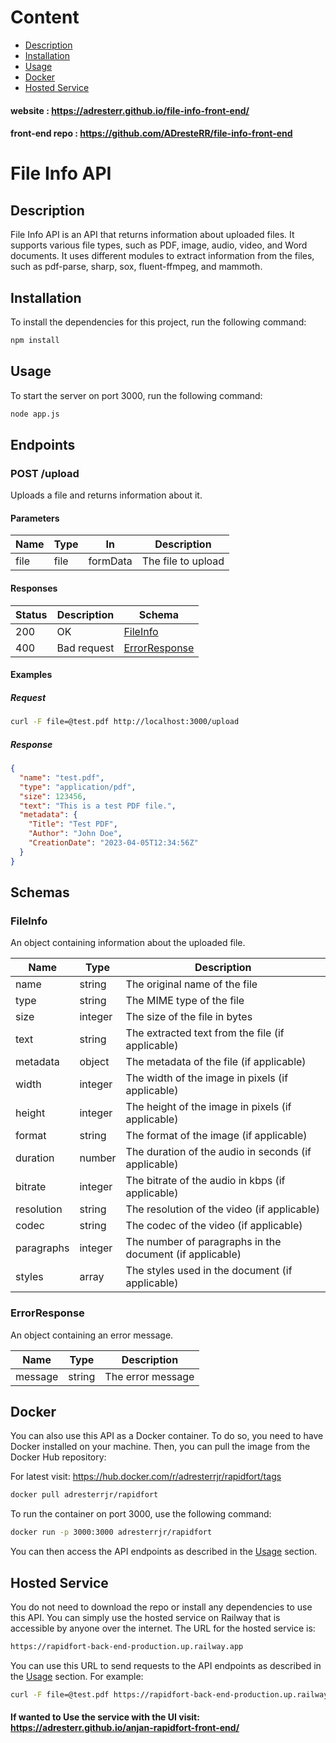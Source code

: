 
# Content
- [Description](#Description)
- [Installation](#Installation)
- [Usage](#Usage)
- [Docker](#Docker)
- [Hosted Service](#HostedService)

#### website : https://adresterr.github.io/file-info-front-end/
#### front-end repo : https://github.com/ADresteRR/file-info-front-end

# File Info API
<a name="Description"></a>
## Description

File Info API is an API that returns information about uploaded files. It supports various file types, such as PDF, image, audio, video, and Word documents. It uses different modules to extract information from the files, such as pdf-parse, sharp, sox, fluent-ffmpeg, and mammoth.
<a name="Installation"></a>
## Installation

To install the dependencies for this project, run the following command:

```bash
npm install
```
<a name="Usage"></a>
## Usage

To start the server on port 3000, run the following command:

```bash
node app.js
```

## Endpoints

### POST /upload

Uploads a file and returns information about it.

#### Parameters

| Name | Type | In | Description |
| ---- | ---- | -- | ----------- |
| file | file | formData | The file to upload |

#### Responses

| Status | Description | Schema |
| ------ | ----------- | ------ |
| 200    | OK          | [FileInfo](#fileinfo) |
| 400    | Bad request | [ErrorResponse](#errorresponse) |

#### Examples

##### Request

```bash
curl -F file=@test.pdf http://localhost:3000/upload
```

##### Response

```json
{
  "name": "test.pdf",
  "type": "application/pdf",
  "size": 123456,
  "text": "This is a test PDF file.",
  "metadata": {
    "Title": "Test PDF",
    "Author": "John Doe",
    "CreationDate": "2023-04-05T12:34:56Z"
  }
}
```

## Schemas

### FileInfo

An object containing information about the uploaded file.

| Name       | Type   | Description                                      |
| ---------- | ------ | ------------------------------------------------ |
| name       | string | The original name of the file                    |
| type       | string | The MIME type of the file                        |
| size       | integer| The size of the file in bytes                    |
| text       | string | The extracted text from the file (if applicable) |
| metadata   | object | The metadata of the file (if applicable)         |
| width      | integer| The width of the image in pixels (if applicable) |
| height     | integer| The height of the image in pixels (if applicable)|
| format     | string | The format of the image (if applicable)          |
| duration   | number | The duration of the audio in seconds (if applicable)|
| bitrate    | integer| The bitrate of the audio in kbps (if applicable) |
| resolution | string | The resolution of the video (if applicable)      |
| codec      | string | The codec of the video (if applicable)           |
| paragraphs | integer| The number of paragraphs in the document (if applicable)|
| styles     | array  | The styles used in the document (if applicable)  |

### ErrorResponse

An object containing an error message.

| Name    | Type   | Description         |
| ------- | ------ | ------------------- |
| message | string | The error message   |

<a name="Docker"></a>

## Docker

You can also use this API as a Docker container. To do so, you need to have Docker installed on your machine. Then, you can pull the image from the Docker Hub repository:

For latest visit: https://hub.docker.com/r/adresterrjr/rapidfort/tags 

```bash
docker pull adresterrjr/rapidfort
```

To run the container on port 3000, use the following command:

```bash
docker run -p 3000:3000 adresterrjr/rapidfort
```

You can then access the API endpoints as described in the [Usage](#usage) section.

<a name="HostedService"></a>
## Hosted Service

You do not need to download the repo or install any dependencies to use this API. You can simply use the hosted service on Railway that is accessible by anyone over the internet. The URL for the hosted service is:

```bash
https://rapidfort-back-end-production.up.railway.app
```

You can use this URL to send requests to the API endpoints as described in the [Usage](#usage) section. For example:

```bash
curl -F file=@test.pdf https://rapidfort-back-end-production.up.railway.app/upload
```
#### If wanted to Use the service with the UI visit: https://adresterr.github.io/anjan-rapidfort-front-end/


